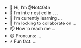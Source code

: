   - 👋 Hi, I’m @Not404n 
-  👀 I’m  int e     r     est   ed in    .          .  .       
- 🌱 I’m currently learning  ...            
- 💞️ I’m looking to collaborate on ...     
- 📫 How to reach me ... 
- 😄 Pronouns: ...
- ⚡ Fun fact: ...

<!---
Not404n/Not404n is a ✨ special ✨ repository because its `README.md` (this file) appears on your GitHub profile.
You can click the Preview link to take a look at your changes.
--->
